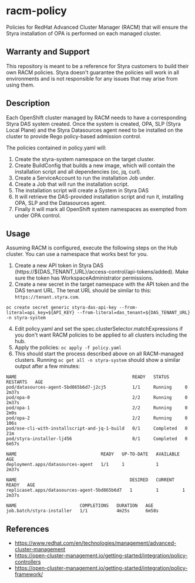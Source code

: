 # racm-policy

Policies for RedHat Advanced Cluster Manager (RACM) that will ensure the Styra 
installation of OPA is performed on each managed cluster.

## Warranty and Support

This repository is meant to be a reference for Styra customers to build their own RACM policies. Styra doesn't guarantee
the policies will work in all environments and is not responsible for any issues that may arise from using them.

## Description

Each OpenShift cluster managed by RACM needs to have a corresponding Styra DAS system created.
Once the system is created, OPA, SLP (Styra Local Plane) and the Styra Datasources agent need
to be installed on the cluster to provide Rego policy-based admission control.

The policies contained in policy.yaml will:
1. Create the styra-system namespace on the target cluster.
2. Create BuildConfig that builds a new image, which will contain the installation script and 
all dependencies (oc, jq, curl).
3. Create a ServiceAccount to run the installation Job under.
4. Create a Job that will run the installation script.
5. The installation script will create a System in Styra DAS
6. It will retrieve the DAS-provided installation script and run it, installing
OPA, SLP and the Datasources agent.
7. Finally it will mark all OpenShift system namespaces as exempted from under OPA control. 

## Usage

Assuming RACM is configured, execute the following steps on the Hub cluster. You can use a namespace
that works best for you.

1. Create a new API token in Styra DAS (https://${DAS_TENANT_URL}/access-control/api-tokens/added). Make
sure the token has WorkspaceAdministrator permissions.
2. Create a new secret in the target namespace with the API token and the DAS tenant URL. The tenat URL should be similar
to this: `https://tenant.styra.com`.
```shell
oc create secret generic styra-das-api-key --from-literal=api_key=${API_KEY} --from-literal=das_tenant=${DAS_TENANT_URL} -n styra-system
```
4. Edit policy.yaml and set the spec.clusterSelector.matchExpressions if you don't want RACM policies
to be applied to all clusters including the hub.
4. Apply the policies: `oc apply -f policy.yaml`
5. This should start the process described above on all RACM-managed clusters. Running
`oc get all -n styra-system` should show a similar output after a few minutes:
```shell
NAME                                            READY   STATUS      RESTARTS   AGE
pod/datasources-agent-5bd865b6d7-j2cj5          1/1     Running     0          2m37s
pod/opa-0                                       2/2     Running     0          2m37s
pod/opa-1                                       2/2     Running     0          2m9s
pod/opa-2                                       2/2     Running     0          106s
pod/ose-cli-with-installscript-and-jq-1-build   0/1     Completed   0          21m
pod/styra-installer-lj456                       0/1     Completed   0          6m57s

NAME                                READY   UP-TO-DATE   AVAILABLE   AGE
deployment.apps/datasources-agent   1/1     1            1           2m37s

NAME                                           DESIRED   CURRENT   READY   AGE
replicaset.apps/datasources-agent-5bd865b6d7   1         1         1       2m37s

NAME                        COMPLETIONS   DURATION   AGE
job.batch/styra-installer   1/1           4m25s      6m58s
```

## References

* https://www.redhat.com/en/technologies/management/advanced-cluster-management
* https://open-cluster-management.io/getting-started/integration/policy-controllers
* https://open-cluster-management.io/getting-started/integration/policy-framework/
